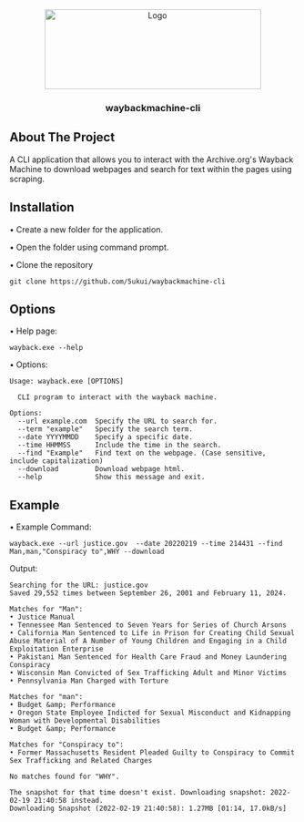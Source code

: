 <div align="center">
  <a href="https://github.com/5ukui/waybackmachine-cli">
    <img src="https://upload.wikimedia.org/wikipedia/commons/thumb/0/01/Wayback_Machine_logo_2010.svg/800px-Wayback_Machine_logo_2010.svg.png" alt="Logo" width="380" height="140">
  </a>
  
  <h3 align="center">waybackmachine-cli</h3>
</div>

## About The Project
A CLI application that allows you to interact with the Archive.org's Wayback Machine to download webpages and search for text within the pages using scraping.

## Installation
• Create a new folder for the application.

• Open the folder using command prompt.

• Clone the repository
```
git clone https://github.com/5ukui/waybackmachine-cli
```

## Options
• Help page:
```
wayback.exe --help
```
• Options:
```
Usage: wayback.exe [OPTIONS]

  CLI program to interact with the wayback machine.

Options:
  --url example.com  Specify the URL to search for.
  --term "example"   Specify the search term.
  --date YYYYMMDD    Specify a specific date.
  --time HHMMSS      Include the time in the search.
  --find "Example"   Find text on the webpage. (Case sensitive, include capitalization)
  --download         Download webpage html.
  --help             Show this message and exit.
```

## Example
• Example Command:
```
wayback.exe --url justice.gov  --date 20220219 --time 214431 --find Man,man,"Conspiracy to",WHY --download
```
Output:
```
Searching for the URL: justice.gov
Saved 29,552 times between September 26, 2001 and February 11, 2024.

Matches for "Man":
• Justice Manual
• Tennessee Man Sentenced to Seven Years for Series of Church Arsons
• California Man Sentenced to Life in Prison for Creating Child Sexual Abuse Material of A Number of Young Children and Engaging in a Child Exploitation Enterprise
• Pakistani Man Sentenced for Health Care Fraud and Money Laundering Conspiracy
• Wisconsin Man Convicted of Sex Trafficking Adult and Minor Victims
• Pennsylvania Man Charged with Torture

Matches for "man":
• Budget &amp; Performance
• Oregon State Employee Indicted for Sexual Misconduct and Kidnapping Woman with Developmental Disabilities
• Budget &amp; Performance

Matches for "Conspiracy to":
• Former Massachusetts Resident Pleaded Guilty to Conspiracy to Commit Sex Trafficking and Related Charges

No matches found for "WHY".

The snapshot for that time doesn't exist. Downloading snapshot: 2022-02-19 21:40:58 instead.
Downloading Snapshot (2022-02-19 21:40:58): 1.27MB [01:14, 17.0kB/s]
```


